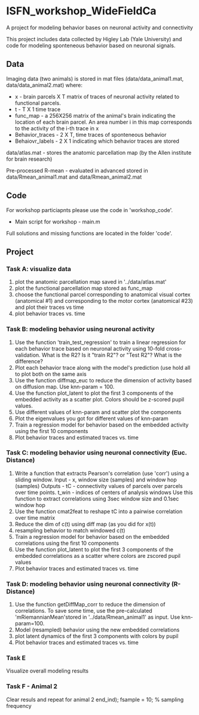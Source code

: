 # ISFN_workshop_WideFieldCa
A project for modeling behavior bases on neuronal activity and connectivity

This project includes data collected by Higley Lab (Yale University) and code for modeling sponteneous behavior based on neuronal signals.

## Data 
Imaging data (two animals) is stored in mat files (data/data_animal1.mat, data/data_animal2.mat) where:
* x - brain parcels X T matrix of traces of neuronal activity related to functional parcels. 
* t - T X 1 time trace
* func_map - a 256X256 matrix of the animal's brain indicating the location of each brain parcel. An area number i in this map corresponds to the activity of the i-th trace in x
* Behavior_traces - 2 X T, time traces of sponteneous behavior 
* Behaiovr_labels - 2 X 1 indicating which behavior traces are stored 

data/atlas.mat - stores the anatomic parcellation map (by the Allen institute for brain research)

Pre-processed R-mean - evaluated in advanced stored in data/Rmean_animal1.mat and data/Rmean_animal2.mat

## Code
For workshop particiapnts please use the code in 'workshop_code'. 
* Main script for workshop - main.m
 

Full solutions and missing functions are located in the folder 'code'.

## Project
### Task A: visualize data
1. plot the anatomic parcellation map saved in '../data/atlas.mat'
2. plot the functional parcellation map stored as func_map
3. choose the functional parcel corresponding to anatomical visual cortex (anatomical #1) and corresponding to the motor cortex (anatomical #23) and plot their traces vs time
4. plot behavior traces vs. time



### Task B: modeling behavior using neuronal activity
1. Use the function 'train_test_regression' to train a linear regression for each behavior trace based on neuronal activity using 10-fold cross-validation. What is the R2? Is it "train R2"? or "Test R2"? What is the difference? 
2. Plot each behavior trace along with the model's prediction (use hold all to plot both on the same axis 
3. Use the function diffmap_euc to reduce the dimension of activity based on diffusion map. Use knn-param = 100. 
4. Use the function plot_latent to plot the first 3 components of the embedded activity as a scatter plot. Colors should be z-scored pupil values.
5. Use different values of knn-param and scatter plot the components 
6. Plot the eigenvalues you got for different values of knn-param 
7. Train a regression model for behavior based on the embedded activity using the first 10 components
8. Plot behavior traces and estimated traces vs. time

### Task C: modeling behavior using neuronal connectivity (Euc. Distance)
1. Write a function that extracts Pearson's correlation (use 'corr') using a sliding window. Input - x, window size (samples) and window hop (samples)
   Outputs - tC     - connectivity values of parcels over parcels over time points. 
             t_win  - indices of centers of analysis windows
   Use this function to extract correlations using 3sec window size and 0.1sec window hop 
2. Use the function cmat2feat to reshape tC into a pairwise correlation over time matrix
3. Reduce the dim of c(t) using diff map (as you did for x(t))
4. resampling behavior to match windowed c(t)
5. Train a regression model for behavior based on the embedded correlations using the first 10 components
6. Use the function plot_latent to plot the first 3 components of the embedded correlations as a scatter where colors are zscored pupil values
7. Plot behavior traces and estimated traces vs. time

### Task D: modeling behavior using neuronal connectivity (R-Distance)


1. Use the function getDiffMap_corr to reduce the dimension of correlations. To save some time, use the pre-calculated 'mRiemannianMean'stored in '../data/Rmean_animal1' as input. Use knn-param=100.
2. Model (resampled) behavior using the new embedded correlations
3. plot latent dynamics of the first 3 components with colors by pupil
4. Plot behavior traces and estimated traces vs. time

### Task E
Visualize overall modeling results

### Task F - Animal 2
Clear resuls and repeat for animal 2
end_ind);
fsample = 10; % sampling frequency 




